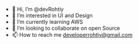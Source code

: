 - 👋 Hi, I’m @devRohtiy
- 👀 I’m interested in UI and Design
- 🌱 I’m currently learning AWS
- 💞️ I’m looking to collaborate on open Source
- 📫 How to reach me developerrohtiy@gmail.com

<!---
devRohtiy/devRohtiy is a ✨ special ✨ repository because its `README.md` (this file) appears on your GitHub profile.
You can click the Preview link to take a look at your changes.
--->

